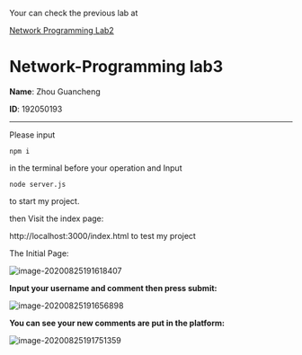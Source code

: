 Your can check the previous lab at

[Network Programming Lab2](https://github.com/MadlifeZhou/Network-Programming/tree/master/192050193_lab2)

# Network-Programming lab3

**Name**: Zhou Guancheng

**ID**: 192050193

---

Please input

```
npm i
```

in the terminal before your operation and Input 

```
node server.js
```

to start my project.

then Visit the index page: 

http://localhost:3000/index.html to test my project

The Initial Page:

![image-20200825191618407](https://tva1.sinaimg.cn/large/007S8ZIlly1gi39uv5054j30ro0nft9o.jpg)

**Input your username and comment then press submit:**

![image-20200825191656898](https://tva1.sinaimg.cn/large/007S8ZIlly1gi39vh6kthj30kk073749.jpg)

**You can see your new comments are put in the platform:**

![image-20200825191751359](https://tva1.sinaimg.cn/large/007S8ZIlly1gi39wffchzj30qn0j7752.jpg)

